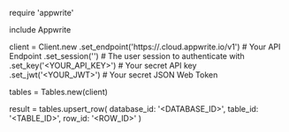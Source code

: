 require 'appwrite'

include Appwrite

client = Client.new
    .set_endpoint('https://<REGION>.cloud.appwrite.io/v1') # Your API Endpoint
    .set_session('') # The user session to authenticate with
    .set_key('<YOUR_API_KEY>') # Your secret API key
    .set_jwt('<YOUR_JWT>') # Your secret JSON Web Token

tables = Tables.new(client)

result = tables.upsert_row(
    database_id: '<DATABASE_ID>',
    table_id: '<TABLE_ID>',
    row_id: '<ROW_ID>'
)

